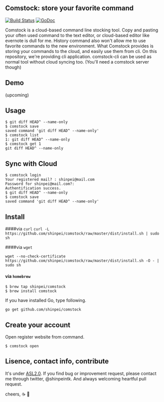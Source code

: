 ## Comstock: store your favorite command

[![Build Status](https://drone.io/github.com/shinpei/comstock/status.png)](https://drone.io/github.com/shinpei/comstock/latest)
[![GoDoc](https://godoc.org/github.com/shinpei/comstock?status.png)](https://godoc.org/github.com/shinpei/comstock)

Comstock is a cloud-based command line stocking tool. Copy and pasting your often used command to the text editor, or cloud-based editor like evernote is dull for me. History command also won't allow me to use favorite commands to the new environment. What Comstock provides is storing your commands to the cloud, and easily use them from cli. On this repository, we're providing cli application. comstock-cli can be used as normal tool without cloud syncing too. (You'll need a comstock server though)

## Demo
(upcoming)

## Usage
```
$ git diff HEAD^ --name-only
$ comstock save
saved command 'git diff HEAD^ --name-only'
$ comstock list
1: git diff HEAD^ --name-only
$ comstock get 1
git diff HEAD^ --name-only
```

## Sync with Cloud

```
$ comstock login
Your registered mail? : shinpei@mail.com
Password for shinpei@mail.com?:
Authentification success.
$ git diff HEAD^ --name-only
$ comstock save
saved command 'git diff HEAD^ --name-only'
```

## Install

####via `curl`
`
curl -L https://github.com/shinpei/comstock/raw/master/dist/install.sh | sudo sh
`

####via `wget`
```
wget --no-check-certificate https://github.com/shinpei/comstock/raw/master/dist/install.sh -O - | sudo sh
```

#### via `homebrew`
```
$ brew tap shinpei/comstock
$ brew install comstock
```

If you have installed Go, type following.
```
go get github.com/shinpei/comstock
```
## Create your account
Open register website from command.
```
$ comstock open
```

## Lisence, contact info, contribute
It's under [ASL2.0](http://www.apache.org/licenses/LICENSE-2.0). If you find bug or improvement request, please contact me through twitter, @shinpeintk. And always welcoming heartful pull request.

cheers, :coffee: :moyai:




